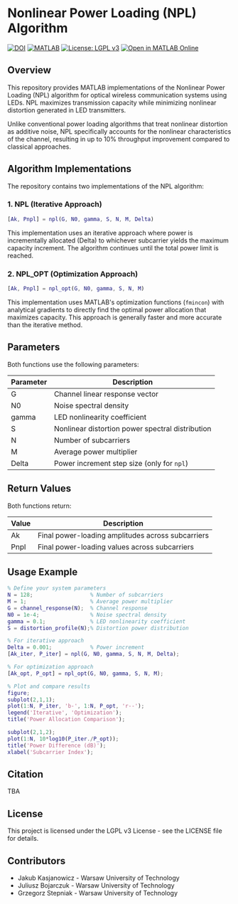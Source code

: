 # Nonlinear Power Loading (NPL) Algorithm

[![DOI](https://zenodo.org/badge/DOI/10.5281/zenodo.15046845.svg)](https://doi.org/10.5281/zenodo.15046845)
[![MATLAB](https://img.shields.io/badge/MATLAB-R2022b%2B-blue.svg)](https://www.mathworks.com/products/matlab.html)
[![License: LGPL v3](https://img.shields.io/badge/License-LGPL_v3-blue.svg)](https://www.gnu.org/licenses/lgpl-3.0)
[![Open in MATLAB Online](https://www.mathworks.com/images/responsive/global/open-in-matlab-online.svg)](https://matlab.mathworks.com/open/github/v1?repo=juliusz-b/npl)

## Overview

This repository provides MATLAB implementations of the Nonlinear Power Loading (NPL) algorithm for optical wireless communication systems using LEDs. NPL maximizes transmission capacity while minimizing nonlinear distortion generated in LED transmitters.

Unlike conventional power loading algorithms that treat nonlinear distortion as additive noise, NPL specifically accounts for the nonlinear characteristics of the channel, resulting in up to 10% throughput improvement compared to classical approaches.

## Algorithm Implementations

The repository contains two implementations of the NPL algorithm:

### 1. NPL (Iterative Approach)

```matlab
[Ak, Pnpl] = npl(G, N0, gamma, S, N, M, Delta)
```

This implementation uses an iterative approach where power is incrementally allocated (Delta) to whichever subcarrier yields the maximum capacity increment. The algorithm continues until the total power limit is reached.

### 2. NPL_OPT (Optimization Approach)

```matlab
[Ak, Pnpl] = npl_opt(G, N0, gamma, S, N, M)
```

This implementation uses MATLAB's optimization functions (`fmincon`) with analytical gradients to directly find the optimal power allocation that maximizes capacity. This approach is generally faster and more accurate than the iterative method.

## Parameters

Both functions use the following parameters:

| Parameter | Description |
|-----------|-------------|
| G         | Channel linear response vector |
| N0        | Noise spectral density |
| gamma     | LED nonlinearity coefficient |
| S         | Nonlinear distortion power spectral distribution |
| N         | Number of subcarriers |
| M         | Average power multiplier |
| Delta     | Power increment step size (only for `npl`) |

## Return Values

Both functions return:

| Value | Description |
|-------|-------------|
| Ak    | Final power-loading amplitudes across subcarriers |
| Pnpl  | Final power-loading values across subcarriers |

## Usage Example

```matlab
% Define your system parameters
N = 128;                  % Number of subcarriers
M = 1;                    % Average power multiplier
G = channel_response(N);  % Channel response
N0 = 1e-4;                % Noise spectral density
gamma = 0.1;              % LED nonlinearity coefficient
S = distortion_profile(N);% Distortion power distribution

% For iterative approach
Delta = 0.001;            % Power increment
[Ak_iter, P_iter] = npl(G, N0, gamma, S, N, M, Delta);

% For optimization approach
[Ak_opt, P_opt] = npl_opt(G, N0, gamma, S, N, M);

% Plot and compare results
figure;
subplot(2,1,1);
plot(1:N, P_iter, 'b-', 1:N, P_opt, 'r--');
legend('Iterative', 'Optimization');
title('Power Allocation Comparison');

subplot(2,1,2);
plot(1:N, 10*log10(P_iter./P_opt));
title('Power Difference (dB)');
xlabel('Subcarrier Index');
```

## Citation

TBA

## License

This project is licensed under the LGPL v3 License - see the LICENSE file for details.

## Contributors

- Jakub Kasjanowicz - Warsaw University of Technology
- Juliusz Bojarczuk - Warsaw University of Technology
- Grzegorz Stepniak - Warsaw University of Technology